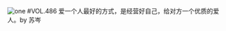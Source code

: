 ![one](http://image.wufazhuce.com/FuE4zf852uGPeQzORlEx2WwyqqXN)
#VOL.486
爱一个人最好的方式，是经营好自己，给对方一个优质的爱人。by 苏岑